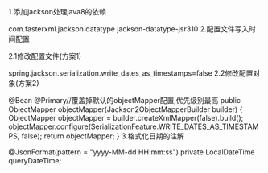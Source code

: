 1.添加jackson处理java8的依赖

<dependency>
    <groupId>com.fasterxml.jackson.datatype</groupId>
    <artifactId>jackson-datatype-jsr310</artifactId>
</dependency>
2.配置文件写入时间配置

2.1修改配置文件(方案1)

spring.jackson.serialization.write_dates_as_timestamps=false
2.2修改配置对象(方案2)

@Bean
@Primary//覆盖掉默认的objectMapper配置,优先级别最高
public ObjectMapper objectMapper(Jackson2ObjectMapperBuilder builder) {
    ObjectMapper objectMapper = builder.createXmlMapper(false).build();
    objectMapper.configure(SerializationFeature.WRITE_DATES_AS_TIMESTAMPS, false);
    return objectMapper;
}
3.格式化日期的注解

@JsonFormat(pattern = "yyyy-MM-dd HH:mm:ss")
private LocalDateTime queryDateTime;
